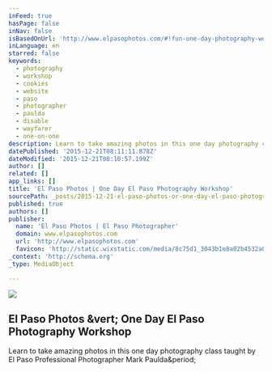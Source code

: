 ```yaml
---
inFeed: true
hasPage: false
inNav: false
isBasedOnUrl: 'http://www.elpasophotos.com/#!fun-one-day-photography-workshop/rgyub'
inLanguage: en
starred: false
keywords:
  - photography
  - workshop
  - cookies
  - website
  - paso
  - photographer
  - paulda
  - disable
  - wayfarer
  - one-on-one
description: Learn to take amazing photos in this one day photography class taught by El Paso Professional Photographer Mark Paulda.
datePublished: '2015-12-21T08:11:11.878Z'
dateModified: '2015-12-21T08:10:57.199Z'
author: []
related: []
app_links: []
title: 'El Paso Photos | One Day El Paso Photography Workshop'
sourcePath: _posts/2015-12-21-el-paso-photos-or-one-day-el-paso-photography-workshop.md
published: true
authors: []
publisher:
  name: 'El Paso Photos | El Paso Photographer'
  domain: www.elpasophotos.com
  url: 'http://www.elpasophotos.com'
  favicon: 'http://static.wixstatic.com/media/8c75d1_3043b1e8a02b4532a078985fc7188468.gif/v1/fill/w_16%2Ch_16%2Clg_1/8c75d1_3043b1e8a02b4532a078985fc7188468.gif'
_context: 'http://schema.org'
_type: MediaObject

---
```

![](https://the-grid-user-content.s3-us-west-2.amazonaws.com/a8389152-b6ff-413b-a32f-14f3323a57cd.jpg)

<article style=""><h1>El Paso Photos &amp;vert; One Day El Paso Photography Workshop</h1><p>Learn to take amazing photos in this one day photography class taught by El Paso Professional Photographer Mark Paulda&amp;period;</p></article>